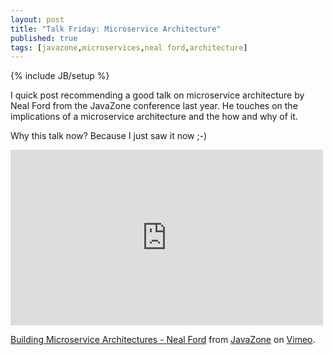```yaml
---
layout: post
title: "Talk Friday: Microservice Architecture"
published: true
tags: [javazone,microservices,neal ford,architecture]
---
```

{% include JB/setup %}

I quick post recommending a good talk on microservice architecture by Neal Ford from the JavaZone conference
last year. He touches on the implications of a microservice architecture and the how and why of it.

Why this talk now? Because I just saw it now ;-)

<iframe src="https://player.vimeo.com/video/138956644" width="500" height="281" frameborder="0" webkitallowfullscreen mozallowfullscreen allowfullscreen></iframe>
<p><a href="https://vimeo.com/138956644">Building Microservice Architectures - Neal Ford</a> from <a href="https://vimeo.com/javazone">JavaZone</a> on <a href="https://vimeo.com">Vimeo</a>.</p>
